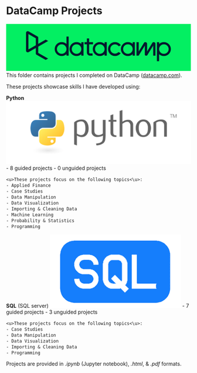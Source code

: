 # DataCamp Projects
![DataCamp Logo](../assets/datacamp.png)
This folder contains projects I completed on DataCamp ([datacamp.com](datacamp.com)). 

These projects showcase skills I have developed using:

**Python**
![Python Logo](../assets/python.png) 
	- 8 guided projects
	- 0 unguided projects

	<u>These projects focus on the following topics<\u>:
	- Applied Finance
	- Case Studies
	- Data Manipulation
	- Data Visualization
	- Importing & Cleaning Data
	- Machine Learning
	- Probability & Statistics
	- Programming


**SQL** (SQL server)
![SQL Logo](../assets/SQL.png)
	- 7 guided projects
	- 3 unguided projects

	<u>These projects focus on the following topics<\u>:
	- Case Studies
	- Data Manipulation
	- Data Visualization
	- Importing & Cleaning Data
	- Programming


Projects are provided in *.ipynb* (Jupyter notebook), *.html*, & *.pdf* formats.
